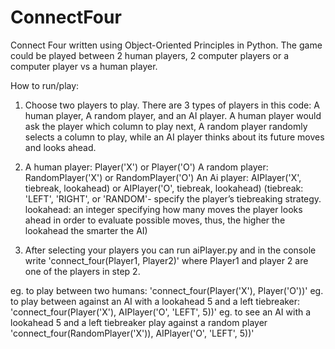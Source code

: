 # ConnectFour
Connect Four written using Object-Oriented Principles in Python. The game could be played between 2 human players, 2 computer players or a computer player vs a human player.

How to run/play:
1. Choose two players to play. There are 3 types of players in this code: A human player, A random player, and an AI player.
A human player would ask the player which column to play next, A random player randomly selects a column to play, while an AI player thinks about its future moves and looks ahead.

2. A human player: Player('X') or Player('O')
   A random player: RandomPlayer('X') or RandomPlayer('O')
   An Ai player: AIPlayer('X', tiebreak, lookahead) or AIPlayer('O', tiebreak, lookahead)
   (tiebreak: 'LEFT', 'RIGHT', or 'RANDOM'- specify the player’s tiebreaking strategy. lookahead: an integer specifying how many moves the player looks ahead in order to evaluate possible moves, thus, the higher the lookahead the smarter the AI)
   
3. After selecting your players you can run aiPlayer.py and
in the console write 'connect_four(Player1, Player2)'
where Player1 and player 2 are one of the players in step 2.

eg. to play between two humans:
'connect_four(Player('X'), Player('O'))'
eg. to play between against an AI with a lookahead 5 and a left tiebreaker:
'connect_four(Player('X'), AIPlayer('O', 'LEFT', 5))'
eg. to see an AI with a lookahead 5 and a left tiebreaker play against a random player
'connect_four(RandomPlayer('X')), AIPlayer('O', 'LEFT', 5))'




